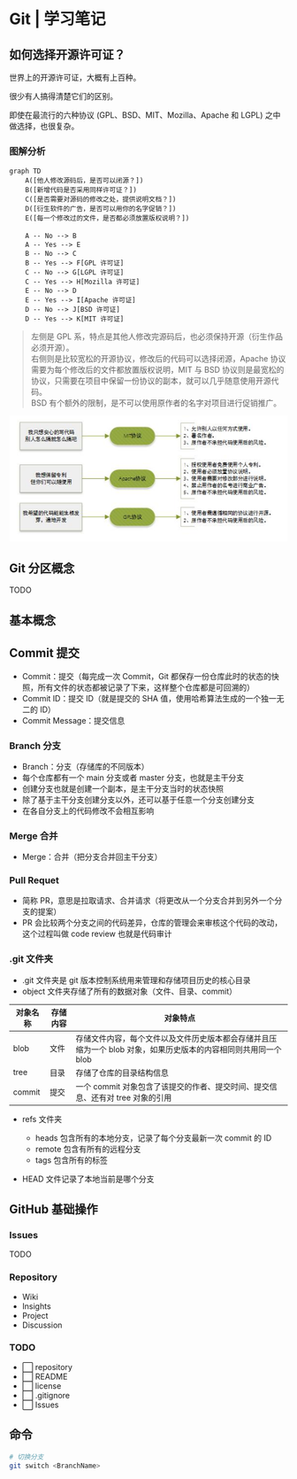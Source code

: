 # Git | 学习笔记

## 如何选择开源许可证？

世界上的开源许可证，大概有上百种。

很少有人搞得清楚它们的区别。

即使在最流行的六种协议 (GPL、BSD、MIT、Mozilla、Apache 和 LGPL) 之中做选择，也很复杂。

### 图解分析

```mermaid
graph TD
    A([他人修改源码后，是否可以闭源？])
    B([新增代码是否采用同样许可证？])
    C([是否需要对源码的修改之处，提供说明文档？])
    D([衍生软件的广告，是否可以用你的名字促销？])
    E([每一个修改过的文件，是否都必须放置版权说明？])

    A -- No --> B
    A -- Yes --> E
    B -- No --> C
    B -- Yes --> F[GPL 许可证]
    C -- No --> G[LGPL 许可证]
    C -- Yes --> H[Mozilla 许可证]
    E -- No --> D
    E -- Yes --> I[Apache 许可证]
    D -- No --> J[BSD 许可证]
    D -- Yes --> K[MIT 许可证]
```

> 左侧是 GPL 系，特点是其他人修改完源码后，也必须保持开源（衍生作品必须开源）。  
> 右侧则是比较宽松的开源协议，修改后的代码可以选择闭源，Apache 协议需要为每个修改后的文件都放置版权说明，MIT 与 BSD 协议则是最宽松的协议，只需要在项目中保留一份协议的副本，就可以几乎随意使用开源代码。  
> BSD 有个额外的限制，是不可以使用原作者的名字对项目进行促销推广。

![20241013120646](./assets/20241013120646.png)

## Git 分区概念

TODO

## 基本概念

## Commit 提交

- Commit：提交（每完成一次 Commit，Git 都保存一份仓库此时的状态的快照，所有文件的状态都被记录了下来，这样整个仓库都是可回溯的）
- Commit ID：提交 ID（就是提交的 SHA 值，使用哈希算法生成的一个独一无二的 ID）
- Commit Message：提交信息

### Branch 分支

- Branch：分支（存储库的不同版本）
- 每个仓库都有一个 main 分支或者 master 分支，也就是主干分支
- 创建分支也就是创建一个副本，是主干分支当时的状态快照
- 除了基于主干分支创建分支以外，还可以基于任意一个分支创建分支
- 在各自分支上的代码修改不会相互影响

### Merge 合并

- Merge：合并（把分支合并回主干分支）

### Pull Requet

- 简称 PR，意思是拉取请求、合并请求（将更改从一个分支合并到另外一个分支的提案）
- PR 会比较两个分支之间的代码差异，仓库的管理会来审核这个代码的改动，这个过程叫做 code review 也就是代码审计

### .git 文件夹

- .git 文件夹是 git 版本控制系统用来管理和存储项目历史的核心目录
- object 文件夹存储了所有的数据对象（文件、目录、commit）

| 对象名称 | 存储内容 | 对象特点                                                                                                        |
| -------- | -------- | --------------------------------------------------------------------------------------------------------------- |
| blob     | 文件     | 存储文件内容，每个文件以及文件历史版本都会存储并且压缩为一个 blob 对象，如果历史版本的内容相同则共用同一个 blob |
| tree     | 目录     | 存储了仓库的目录结构信息                                                                                        |
| commit   | 提交     | 一个 commit 对象包含了该提交的作者、提交时间、提交信息、还有对 tree 对象的引用                                  |

- refs 文件夹
  - heads 包含所有的本地分支，记录了每个分支最新一次 commit 的 ID
  - remote 包含有所有的远程分支
  - tags 包含所有的标签

- HEAD 文件记录了本地当前是哪个分支

## GitHub 基础操作

### Issues

TODO

### Repository

- Wiki
- Insights
- Project
- Discussion

### TODO

- ⬜ repository
- ⬜ README
- ⬜ license
- ⬜ .gitignore
- ⬜ Issues

## 命令

```bash
# 切换分支
git switch <BranchName>
```
